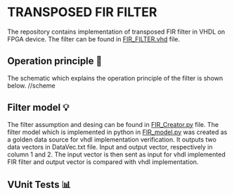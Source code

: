 # **TRANSPOSED FIR FILTER**
The repository contains implementation of transposed FIR filter in VHDL on FPGA device. The filter can be found in [FIR_FILTER.vhd](https://github.com/KrzysztofPr/FIR_FILTER/blob/main/src/FIR_FILTER.vhd) file.
## Operation principle 📝
The schematic which explains the operation principle of the filter is shown below.
//scheme
## Filter model 💡
The filter assumption and desing can be found in [FIR_Creator.py](https://github.com/KrzysztofPr/FIR_FILTER/blob/main/python_files/FIR_Creator.py) file.
The filter model which is implemented in python in [FIR_model.py](https://github.com/KrzysztofPr/FIR_FILTER/blob/main/python_files/FIR_model.py) was created as a golden data source for vhdl implementation verification. It outputs two data vectors in DataVec.txt file. Input and output vector, respectively in column 1 and 2.
The input vector is then sent as input for vhdl implemented FIR filter and output vector is compared with vhdl implementation.
## VUnit Tests 📊


